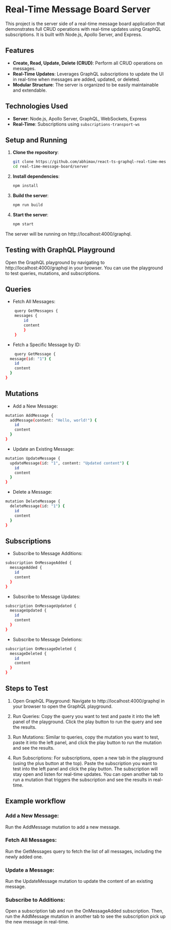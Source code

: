 # Real-Time Message Board Server

This project is the server side of a real-time message board application that demonstrates full CRUD operations with real-time updates using GraphQL subscriptions. It is built with Node.js, Apollo Server, and Express.

## Features
- **Create, Read, Update, Delete (CRUD)**: Perform all CRUD operations on messages.
- **Real-Time Updates**: Leverages GraphQL subscriptions to update the UI in real-time when messages are added, updated, or deleted.
- **Modular Structure**: The server is organized to be easily maintainable and extendable.

## Technologies Used
- **Server**: Node.js, Apollo Server, GraphQL, WebSockets, Express
- **Real-Time**: Subscriptions using `subscriptions-transport-ws`

## Setup and Running

1. **Clone the repository**:
   ```bash
   git clone https://github.com/abhimax/react-ts-graphql-real-time-message-board.git
   cd real-time-message-board/server
   ```
2. **Install dependencies**:

    ```bash
    npm install
    ```
3. **Build the server**:

    ```bash
    npm run build
    ```
4. **Start the server**:

    ```bash
    npm start
    ```
The server will be running on http://localhost:4000/graphql.

## Testing with GraphQL Playground
Open the GraphQL playground by navigating to http://localhost:4000/graphql in your browser. You can use the playground to test queries, mutations, and subscriptions.

## Queries
- Fetch All Messages:
```bash
    query GetMessages {
    messages {
        id
        content
        }
    }
```
- Fetch a Specific Message by ID:
```bash
    query GetMessage {
  message(id: "1") {
    id
    content
  }
}
```
## Mutations
- Add a New Message:
```bash
mutation AddMessage {
  addMessage(content: "Hello, world!") {
    id
    content
  }
}
```
- Update an Existing Message:
```bash
mutation UpdateMessage {
  updateMessage(id: "1", content: "Updated content") {
    id
    content
  }
}
```
- Delete a Message:
```bash
mutation DeleteMessage {
  deleteMessage(id: "1") {
    id
    content
  }
}
```
## Subscriptions
- Subscribe to Message Additions:
```bash
subscription OnMessageAdded {
  messageAdded {
    id
    content
  }
}
```
- Subscribe to Message Updates:
```bash
subscription OnMessageUpdated {
  messageUpdated {
    id
    content
  }
}

```
- Subscribe to Message Deletions:
```bash
subscription OnMessageDeleted {
  messageDeleted {
    id
    content
  }
}
```

## Steps to Test
1. Open GraphQL Playground:
Navigate to http://localhost:4000/graphql in your browser to open the GraphQL playground.

2. Run Queries:
Copy the query you want to test and paste it into the left panel of the playground. Click the play button to run the query and see the results.

3. Run Mutations:
Similar to queries, copy the mutation you want to test, paste it into the left panel, and click the play button to run the mutation and see the results.

4. Run Subscriptions:
For subscriptions, open a new tab in the playground (using the plus button at the top). Paste the subscription you want to test into the left panel and click the play button. The subscription will stay open and listen for real-time updates. You can open another tab to run a mutation that triggers the subscription and see the results in real-time.
## Example workflow

### Add a New Message:
Run the AddMessage mutation to add a new message.

### Fetch All Messages:
Run the GetMessages query to fetch the list of all messages, including the newly added one.

### Update a Message:
Run the UpdateMessage mutation to update the content of an existing message.

### Subscribe to Additions:
Open a subscription tab and run the OnMessageAdded subscription. Then, run the AddMessage mutation in another tab to see the subscription pick up the new message in real-time.
